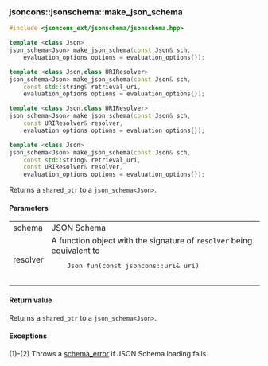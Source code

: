 ### jsoncons::jsonschema::make_json_schema

```cpp
#include <jsoncons_ext/jsonschema/jsonschema.hpp>

template <class Json>
json_schema<Json> make_json_schema(const Json& sch, 
    evaluation_options options = evaluation_options{});                     (1)

template <class Json,class URIResolver>
json_schema<Json> make_json_schema(const Json& sch, 
    const std::string& retrieval_uri,                                       (2)
    evaluation_options options = evaluation_options{});                      

template <class Json,class URIResolver>
json_schema<Json> make_json_schema(const Json& sch, 
    const URIResolver& resolver,                                            (3)
    evaluation_options options = evaluation_options{});                     

template <class Json>
json_schema<Json> make_json_schema(const Json& sch, 
    const std::string& retrieval_uri,                                       (4)
    const URIResolver& resolver, 
    evaluation_options options = evaluation_options{});                      
```

Returns a `shared_ptr` to a `json_schema<Json>`.

#### Parameters

<table>
  <tr>
    <td>schema</td>
    <td>JSON Schema</td> 
  </tr>
  <tr>
    <td>resolver</td>
    <td>A function object with the signature of <code>resolver</code> being equivalent to 
    <pre>
    Json fun(const jsoncons::uri& uri)   
    </pre></td>   
  </tr>
</table>

#### Return value

Returns a `shared_ptr` to a `json_schema<Json>`.

#### Exceptions

(1)-(2) Throws a [schema_error](schema_error.md) if JSON Schema loading fails.


